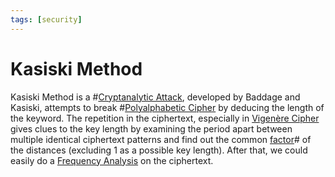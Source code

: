 ```yaml
---
tags: [security]
---
```


# Kasiski Method

Kasiski Method is a #[Cryptanalytic Attack](202209281257.md), developed by
Baddage and Kasiski, attempts to break #[Polyalphabetic Cipher](202210292209.md)
by deducing the length of the keyword. The repetition in the ciphertext,
especially in [Vigenère Cipher](202210302259.md) gives clues to the key length
by examining the period apart between multiple identical ciphertext patterns and
find out the common [factor](202210092143.md)# of the distances (excluding 1 as
a possible key length). After that, we could easily do a [Frequency Analysis](202210292203.md)
on the ciphertext.
